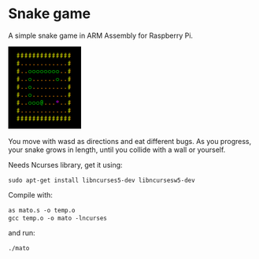 # Snake game
A simple snake game in ARM Assembly for Raspberry Pi.

![Snake game](https://github.com/haperofi/asm_snake/blob/main/snake_armasm_2.png)

You move with wasd as directions and eat different bugs. As you progress, your snake grows
in length, until you collide with a wall or yourself.

Needs Ncurses library, get it using:
```
sudo apt-get install libncurses5-dev libncursesw5-dev 
```
Compile with:
```
as mato.s -o temp.o
gcc temp.o -o mato -lncurses
```
and run:
```
./mato
```
